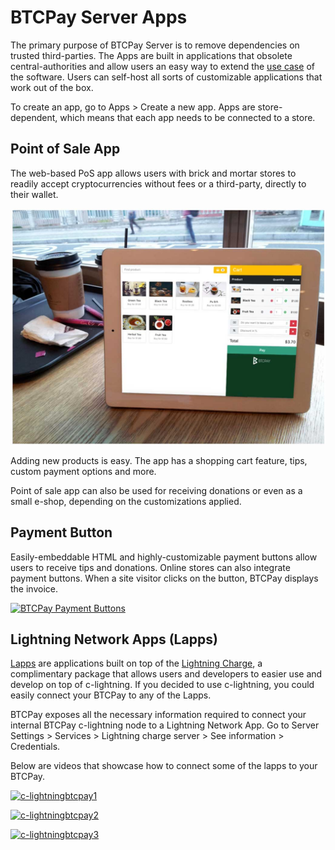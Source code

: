 # BTCPay Server Apps
The primary purpose of BTCPay Server is to remove dependencies on trusted third-parties. The Apps are built in applications that obsolete central-authorities and allow users an easy way to extend the [use case](UseCase.md) of the software. Users can self-host all sorts of customizable applications that work out of the box. 

To create an app, go to Apps > Create a new app. Apps are store-dependent, which means that each app needs to be connected to a store.

## Point of Sale App
The web-based PoS app allows users with brick and mortar stores to readily accept cryptocurrencies without fees or a third-party, directly to their wallet. 

![Invoice exporting in BTCPay](img/BTCPayPointOfSale1.jpg)

Adding new products is easy. The app has a shopping cart feature, tips, custom payment options and more.

Point of sale app can also be used for receiving donations or even as a small e-shop, depending on the customizations applied.

## Payment Button
Easily-embeddable HTML and highly-customizable payment buttons allow users to receive tips and donations. Online stores can also integrate payment buttons. When a site visitor clicks on the button, BTCPay displays the invoice.

[![BTCPay Payment Buttons](https://img.youtube.com/vi/MIWGvl6_WzI/mqdefault.jpg)](https://www.youtube.com/watch?v=MIWGvl6_WzI "BTCPay Payment Button")

## Lightning Network Apps (Lapps)
[Lapps](https://blockstream.com/2018/03/29/blockstreams-week-of-lapps-ends/) are applications built on top of the [Lightning Charge](https://blockstream.com/2018/01/16/lightning-charge/), a complimentary package that allows users and developers to easier use and develop on top of c-lightning. If you decided to use c-lightning, you could easily connect your BTCPay to any of the Lapps.

BTCPay exposes all the necessary information required to connect your internal BTCPay c-lightning node to a Lightning Network App.  Go to Server Settings > Services > Lightning charge server > See information > Credentials.

Below are videos that showcase how to connect some of the lapps to your BTCPay.

[![c-lightningbtcpay1](https://img.youtube.com/vi/6EHNq1anD1k/mqdefault.jpg)](https://www.youtube.com/watch?v=6EHNq1anD1k "BTCPay - c-lightning and lapps intro")

[![c-lightningbtcpay2](https://img.youtube.com/vi/ZbM3jcxau0o/mqdefault.jpg)](https://www.youtube.com/watch?v=ZbM3jcxau0o "BTCPay - c-lightning and lapps publisher")

[![c-lightningbtcpay3](https://img.youtube.com/vi/EYrsU3LGpbI/mqdefault.jpg)](https://www.youtube.com/watch?v=EYrsU3LGpbI "BTCPay - c-lightning and lapps woo lightning")

